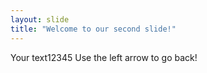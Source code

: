 ```yaml
---
layout: slide
title: "Welcome to our second slide!"
---
```

Your text12345
Use the left arrow to go back!
